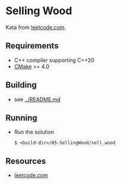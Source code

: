 # Selling Wood

Kata from [leetcode.com](https://leetcode.com/problems/selling-pieces-of-wood/).

## Requirements

- C++ compiler supporting C++20
- [CMake](https://cmake.org) >= 4.0

## Building

- see [../README.md](../README.md)

## Running

- Run the solution
  ```console
  $ <build-dir>/05-SellingWood/sell_wood
  ```

## Resources

- [leetcode.com](https://leetcode.com/problems/selling-pieces-of-wood/)
